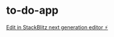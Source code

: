 # to-do-app

[Edit in StackBlitz next generation editor ⚡️](https://stackblitz.com/~/github.com/SummerSnowM/to-do-app)